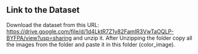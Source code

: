 ## Link to the Dataset


Download the dataset from this URL: https://drive.google.com/file/d/1d4LktR7Z1y82FamIR3VwTaOQLP-BYFPA/view?usp=sharing and unzip it. After Unzipping the folder copy all the images from the folder and paste it in this folder (color_image). 